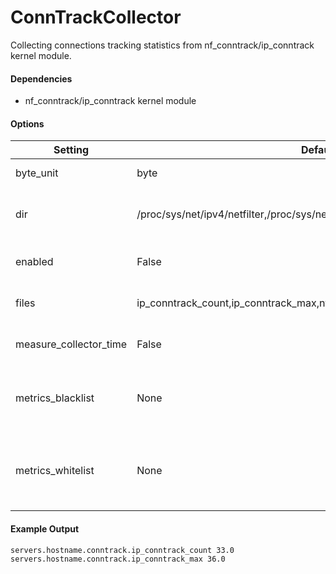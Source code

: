<!--This file was generated from the python source
Please edit the source to make changes
-->
ConnTrackCollector
=====

Collecting connections tracking statistics from nf_conntrack/ip_conntrack
kernel module.

#### Dependencies

 * nf_conntrack/ip_conntrack kernel module


#### Options

Setting | Default | Description | Type
--------|---------|-------------|-----
byte_unit | byte | Default numeric output(s) | str
dir | /proc/sys/net/ipv4/netfilter,/proc/sys/net/netfilter | Directories with files of interest, comma seperated | str
enabled | False | Enable collecting these metrics | bool
files | ip_conntrack_count,ip_conntrack_max,nf_conntrack_count,nf_conntrack_max | List of files to collect statistics from | str
measure_collector_time | False | Collect the collector run time in ms | bool
metrics_blacklist | None | Regex to match metrics to block. Mutually exclusive with metrics_whitelist | NoneType
metrics_whitelist | None | Regex to match metrics to transmit. Mutually exclusive with metrics_blacklist | NoneType

#### Example Output

```
servers.hostname.conntrack.ip_conntrack_count 33.0
servers.hostname.conntrack.ip_conntrack_max 36.0
```

